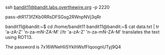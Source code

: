 ssh bandit11@bandit.labs.overthewire.org -p 2220


pass-dtR173fZKb0RRsDFSGsg2RWnpNVj3qRr


bandit11@bandit:~$ cd /home/bandit11
bandit11@bandit:~$ cat data.txt | tr 'a-zA-Z' 'n-za-mN-ZA-M'    //tr 'a-zA-Z' 'n-za-mN-ZA-M' translates the text using ROT13.

The password is 7x16WNeHIi5YkIhWsfFIqoognUTyj9Q4